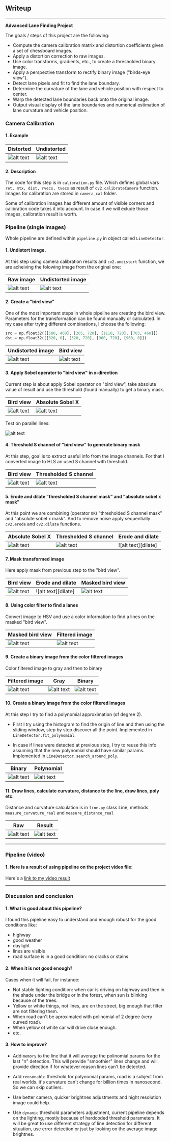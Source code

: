 ## Writeup

---

**Advanced Lane Finding Project**

The goals / steps of this project are the following:

* Compute the camera calibration matrix and distortion coefficients given a set of chessboard images.
* Apply a distortion correction to raw images.
* Use color transforms, gradients, etc., to create a thresholded binary image.
* Apply a perspective transform to rectify binary image ("birds-eye view").
* Detect lane pixels and fit to find the lane boundary.
* Determine the curvature of the lane and vehicle position with respect to center.
* Warp the detected lane boundaries back onto the original image.
* Output visual display of the lane boundaries and numerical estimation of lane curvature and vehicle position.

[//]: # (Image References)

[distorted_img]: ./output_images/distorted.jpg "Distorted"
[undistorted_img]: ./output_images/undistorted.jpg "Undistorted"
[raw_image]: ./test_images/test3.jpg "Raw image"
[undistorted_image]: ./output_images/undistorted_image.jpg "Undistorted image"
[transformed_image]: ./output_images/transformed_image.jpg "Bird view"
[binary_output_sobel_x]: ./output_images/binary_output_sobel_x.jpg "Binary Sobel X"
[binary_s]: ./output_images/binary_s.jpg "Binary S channel"
[dilation]: ./output_images/dilation.jpg "Erode and Dilate"
[masked_transformed_image]: ./output_images/masked_transformed_image.jpg "Masked transformed image"
[filtered_image]: ./output_images/filtered_image.jpg "Color filtered image"
[gray]: ./output_images/gray.jpg "Gray"
[binary]: ./output_images/binary.jpg "Binary"
[out_image]: ./output_images/out_image.jpg "Output image"
[result]: ./output_images/result.jpg "Result"
[bird_view_straight_lines]: ./output_images/bird_view_straight_lines.jpg "Result"
[project_video]: ./output_images/project_video.mp4 "Project video"


### Camera Calibration

#### 1. Example

| Distorted  | Undistorted  |
|---|---|
| ![alt text][distorted_img]  | ![alt text][undistorted_img]  |

#### 2. Description

The code for this step is in `calibration.py` file. Which defines global vars `ret, mtx, dist, rvecs, tvecs` as result of `cv2.calibrateCamera` function. Images for calibration are stored in `camera_cal` folder. 

Some of calibration images has different amount of visible corners and calibration code takes it into account. In case if we will exlude those images, calibration result is worth.

### Pipeline (single images)

Whole pipeline are defined within `pipeline.py` in object called `LineDetector`.

#### 1. Undistort image.

At this step using camera calibration results and `cv2.undistort` function, we are acheiving the folowing image from the original one:

| Raw image  | Undistorted image  |
|---|---|
| ![alt text][raw_image]  | ![alt text][undistorted_image]  |

#### 2. Create a "bird view"

One of the most important steps in whole pipeline are creating the bird view. Parameters for the transformation can be found manually or calculated. 
In my case after trying different combinations, I choose the following:

```python
src = np.float32([[580, 460], [205, 720], [1110, 720], [703, 460]])
dst = np.float32([[320, 0], [320, 720], [960, 720], [960, 0]])  
```

| Undistorted image  | Bird view |
|---|---|
| ![alt text][undistorted_image]  | ![alt text][transformed_image]  |

#### 3. Apply Sobel operator to "bird view" in x-direction

Current step is about apply Sobel operator on "bird view", take absolute value of result and use the threshold (found manually) to get a binary mask.

| Bird view  | Absolute Sobel X |
|---|---|
| ![alt text][transformed_image]  | ![alt text][binary_output_sobel_x]  |

Test on parallel lines:

![alt text][bird_view_straight_lines]

#### 4. Threshold S channel of "bird view" to generate binary mask

At this step, goal is to extract useful info from the image channels. For that I converted image to HLS an used S channel with threshold.

| Bird view  | Thresholded S channel |
|---|---|
| ![alt text][transformed_image]  | ![alt text][binary_s]  |

#### 5. Erode and dilate "thresholded S channel mask" and "absolute sobel x mask" 

At this point we are combining (operator `OR`) "thresholded S channel mask" and "absolute sobel x mask". 
And to remove noise apply sequentially `cv2.erode` and `cv2.dilate` functions.

| Absolute Sobel X | Thresholded S channel | Erode and dilate |
|---|---|---|
| ![alt text][binary_output_sobel_x]  | ![alt text][binary_s]  | ![alt text][dilate]  |

#### 7. Mask transformed image

Here apply mask from previous step to the "bird view".

| Bird view | Erode and dilate | Masked bird view |
|---|---|---|
| ![alt text][transformed_image]  | ![alt text][dilate]  | ![alt text][masked_transformed_image]  |


#### 8. Using color filter to find a lanes

Convert image to HSV and use a color information to find a lines on the masked "bird view".

| Masked bird view | Filtered image |
|---|---|
| ![alt text][masked_transformed_image]  | ![alt text][filtered_image]  |



#### 9. Create a binary image from the color filtered images

Color filtered image to gray and then to binary

| Filtered image | Gray | Binary |
|---|---|---|
| ![alt text][filtered_image]  | ![alt text][gray]  | ![alt text][binary] |


#### 10. Create a binary image from the color filtered images

At this step I try to find a polynomial approximation (of degree 2).

- First I try using the histogram to find the origin of line and then using the sliding window, step by step discover all the point.
Implemented in `LineDetector.fit_polynomial`.

- In case if lines were detected at previous step, I try to reuse this info assuming that the new polynomial should have similar params.
Implemented in `LineDetector.search_around_poly`.


| Binary | Polynomial |
|---|---|
| ![alt text][binary]  | ![alt text][out_image]  |

#### 11. Draw lines, calculate curvature, distance to the line, draw lines, poly etc.

Distance and curvature calculation is in `line.py` class Line, methods `measure_curvature_real` and `measure_distance_real` 

| Raw | Result |
|---|---|
| ![alt text][raw_image]  | ![alt text][result]  |

---

### Pipeline (video)

#### 1. Here is a result of using pipeline on the project video file:

Here's a [link to my video result](./output_images/project_video.mp4)

---

### Discussion and conclusion

#### 1. What is good about this pipeline?

I found this pipeline easy to understand and enough robust for the good conditions like: 

- highway 
- good weather 
- daylight 
- lines are visible
- road surface is in a good condition: no cracks or stains 

#### 2. When it is not good enough? 

Cases when it will fail, for instance:

- Not stable lighting condition: when car is driving on highway and then in the shade under the bridge or in the forest, when sun is blinking because of the trees.
- Yellow or white things, not lines, are on the street, big enough that filter are not filtering them.
- When road can't be aproximated with polinomial of 2 degree (very curved road).
- When yellow ot white car will drive close enough.
- etc.

 #### 3. How to improve?
 
 - Add `memory` to the line that it will average the polinomial params for the last "n" detection. 
 This will provide "smoothier" lines change and will provide direction if for whatever reason lines can't be detected.
 
 - Add `reosonable` threshold for polynomial params, road is a subject from real worlds. it's curvature can't change for billion times in nanosecond. So we can skip outliers.
 
 - Use better camera, quicker brightnes adjustments and hight resolution image could help.
 
 - Use `dynamic` threshold parameters adjustment, current pipeline depends on the lighting, mostly because of hardcoded threshold parameters. 
 It will be great to use different strategy of line detection for different situation, use error detection or jsut by looking on the average image brightnes.

